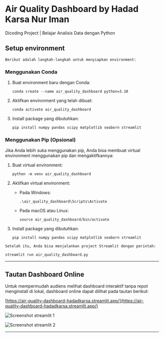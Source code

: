 # Air Quality Dashboard by Hadad Karsa Nur Iman
Dicoding Project | Belajar Analisis Data dengan Python

## Setup environment
```
Berikut adalah langkah-langkah untuk menyiapkan environment:
```
### Menggunakan Conda

1. Buat environment baru dengan Conda:
    ```
    conda create --name air_quality_dashboard python=3.10
    ```
  
2. Aktifkan environment yang telah dibuat:
    ```
    conda activate air_quality_dashboard
    ```

3. Install package yang dibutuhkan:
    ```
    pip install numpy pandas scipy matplotlib seaborn streamlit
    ```

### Menggunakan Pip (Opsional)

Jika Anda lebih suka menggunakan pip, Anda bisa membuat virtual environment menggunakan pip dan mengaktifkannya:

1. Buat virtual environment:
    ```
    python -m venv air_quality_dashboard
    ```

2. Aktifkan virtual environment:
    - Pada Windows:
        ```
        .\air_quality_dashboard\Scripts\Activate
        ```
    - Pada macOS atau Linux:
        ```
        source air_quality_dashboard/bin/activate
        ```

3. Install package yang dibutuhkan:
    ```
    pip install numpy pandas scipy matplotlib seaborn streamlit
    ```
```
Setelah itu, Anda bisa menjalankan project Streamlit dengan perintah:

streamlit run air_quality_dashboard.py
```

---
## Tautan Dashboard Online

Untuk mempermudah audiens melihat dashboard interaktif tanpa repot menginstall di lokal, dashboard online dapat dilihat pada tautan berikut:

[https://air-quality-dashboard-hadadkarsa.streamlit.app/](https://air-quality-dashboard-hadadkarsa.streamlit.app/)

![Screenshot streamlit 1](https://github.com/HadadKarsa/air-quality-dashboard/assets/101955341/09abc310-d6a7-4aba-81a1-035d3711e258)


![Screenshot streamlit 2](https://github.com/HadadKarsa/air-quality-dashboard/assets/101955341/343ebe1f-16f4-48c6-8740-ec152b49b652)

---
